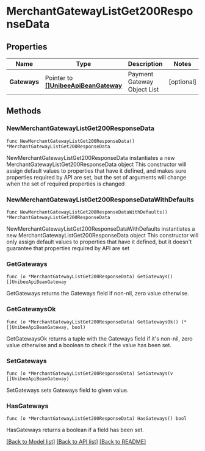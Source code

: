 # MerchantGatewayListGet200ResponseData

## Properties

Name | Type | Description | Notes
------------ | ------------- | ------------- | -------------
**Gateways** | Pointer to [**[]UnibeeApiBeanGateway**](UnibeeApiBeanGateway.md) | Payment Gateway Object List | [optional] 

## Methods

### NewMerchantGatewayListGet200ResponseData

`func NewMerchantGatewayListGet200ResponseData() *MerchantGatewayListGet200ResponseData`

NewMerchantGatewayListGet200ResponseData instantiates a new MerchantGatewayListGet200ResponseData object
This constructor will assign default values to properties that have it defined,
and makes sure properties required by API are set, but the set of arguments
will change when the set of required properties is changed

### NewMerchantGatewayListGet200ResponseDataWithDefaults

`func NewMerchantGatewayListGet200ResponseDataWithDefaults() *MerchantGatewayListGet200ResponseData`

NewMerchantGatewayListGet200ResponseDataWithDefaults instantiates a new MerchantGatewayListGet200ResponseData object
This constructor will only assign default values to properties that have it defined,
but it doesn't guarantee that properties required by API are set

### GetGateways

`func (o *MerchantGatewayListGet200ResponseData) GetGateways() []UnibeeApiBeanGateway`

GetGateways returns the Gateways field if non-nil, zero value otherwise.

### GetGatewaysOk

`func (o *MerchantGatewayListGet200ResponseData) GetGatewaysOk() (*[]UnibeeApiBeanGateway, bool)`

GetGatewaysOk returns a tuple with the Gateways field if it's non-nil, zero value otherwise
and a boolean to check if the value has been set.

### SetGateways

`func (o *MerchantGatewayListGet200ResponseData) SetGateways(v []UnibeeApiBeanGateway)`

SetGateways sets Gateways field to given value.

### HasGateways

`func (o *MerchantGatewayListGet200ResponseData) HasGateways() bool`

HasGateways returns a boolean if a field has been set.


[[Back to Model list]](../README.md#documentation-for-models) [[Back to API list]](../README.md#documentation-for-api-endpoints) [[Back to README]](../README.md)


